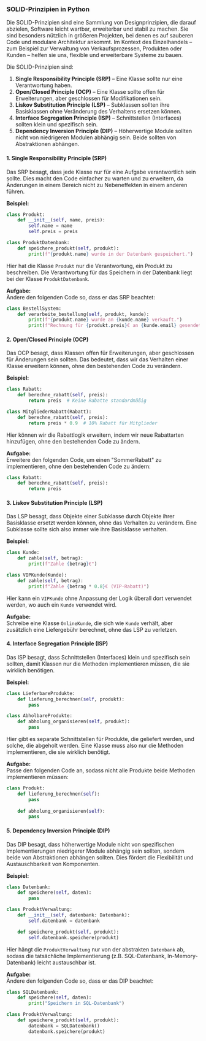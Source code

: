 ### SOLID-Prinzipien in Python

Die SOLID-Prinzipien sind eine Sammlung von Designprinzipien, die darauf abzielen, Software leicht wartbar, erweiterbar und stabil zu machen. Sie sind besonders nützlich in größeren Projekten, bei denen es auf sauberen Code und modulare Architektur ankommt. Im Kontext des Einzelhandels – zum Beispiel zur Verwaltung von Verkaufsprozessen, Produkten oder Kunden – helfen sie uns, flexible und erweiterbare Systeme zu bauen.

Die SOLID-Prinzipien sind:
1. **Single Responsibility Principle (SRP)** – Eine Klasse sollte nur eine Verantwortung haben.
2. **Open/Closed Principle (OCP)** – Eine Klasse sollte offen für Erweiterungen, aber geschlossen für Modifikationen sein.
3. **Liskov Substitution Principle (LSP)** – Subklassen sollten ihre Basisklassen ohne Veränderung des Verhaltens ersetzen können.
4. **Interface Segregation Principle (ISP)** – Schnittstellen (Interfaces) sollten klein und spezifisch sein.
5. **Dependency Inversion Principle (DIP)** – Höherwertige Module sollten nicht von niedrigeren Modulen abhängig sein. Beide sollten von Abstraktionen abhängen.



#### 1. Single Responsibility Principle (SRP)

Das SRP besagt, dass jede Klasse nur für eine Aufgabe verantwortlich sein sollte. Dies macht den Code einfacher zu warten und zu erweitern, da Änderungen in einem Bereich nicht zu Nebeneffekten in einem anderen führen.

**Beispiel:**

```python
class Produkt:
    def __init__(self, name, preis):
        self.name = name
        self.preis = preis

class ProduktDatenbank:
    def speichere_produkt(self, produkt):
        print(f"{produkt.name} wurde in der Datenbank gespeichert.")
```

Hier hat die Klasse `Produkt` nur die Verantwortung, ein Produkt zu beschreiben. Die Verantwortung für das Speichern in der Datenbank liegt bei der Klasse `ProduktDatenbank`.

**Aufgabe:**  
Ändere den folgenden Code so, dass er das SRP beachtet:

```python
class BestellSystem:
    def verarbeite_bestellung(self, produkt, kunde):
        print(f"{produkt.name} wurde an {kunde.name} verkauft.")
        print(f"Rechnung für {produkt.preis}€ an {kunde.email} gesendet.")
```



#### 2. Open/Closed Principle (OCP)

Das OCP besagt, dass Klassen offen für Erweiterungen, aber geschlossen für Änderungen sein sollten. Das bedeutet, dass wir das Verhalten einer Klasse erweitern können, ohne den bestehenden Code zu verändern.

**Beispiel:**

```python
class Rabatt:
    def berechne_rabatt(self, preis):
        return preis  # Keine Rabatte standardmäßig

class MitgliederRabatt(Rabatt):
    def berechne_rabatt(self, preis):
        return preis * 0.9  # 10% Rabatt für Mitglieder
```

Hier können wir die Rabattlogik erweitern, indem wir neue Rabattarten hinzufügen, ohne den bestehenden Code zu ändern.

**Aufgabe:**  
Erweitere den folgenden Code, um einen "SommerRabatt" zu implementieren, ohne den bestehenden Code zu ändern:

```python
class Rabatt:
    def berechne_rabatt(self, preis):
        return preis
```



#### 3. Liskov Substitution Principle (LSP)

Das LSP besagt, dass Objekte einer Subklasse durch Objekte ihrer Basisklasse ersetzt werden können, ohne das Verhalten zu verändern. Eine Subklasse sollte sich also immer wie ihre Basisklasse verhalten.

**Beispiel:**

```python
class Kunde:
    def zahle(self, betrag):
        print(f"Zahle {betrag}€")

class VIPKunde(Kunde):
    def zahle(self, betrag):
        print(f"Zahle {betrag * 0.8}€ (VIP-Rabatt)")
```

Hier kann ein `VIPKunde` ohne Anpassung der Logik überall dort verwendet werden, wo auch ein `Kunde` verwendet wird.

**Aufgabe:**  
Schreibe eine Klasse `OnlineKunde`, die sich wie `Kunde` verhält, aber zusätzlich eine Liefergebühr berechnet, ohne das LSP zu verletzen.



#### 4. Interface Segregation Principle (ISP)

Das ISP besagt, dass Schnittstellen (Interfaces) klein und spezifisch sein sollten, damit Klassen nur die Methoden implementieren müssen, die sie wirklich benötigen.

**Beispiel:**

```python
class LieferbareProdukte:
    def lieferung_berechnen(self, produkt):
        pass

class AbholbareProdukte:
    def abholung_organisieren(self, produkt):
        pass
```

Hier gibt es separate Schnittstellen für Produkte, die geliefert werden, und solche, die abgeholt werden. Eine Klasse muss also nur die Methoden implementieren, die sie wirklich benötigt.

**Aufgabe:**  
Passe den folgenden Code an, sodass nicht alle Produkte beide Methoden implementieren müssen:

```python
class Produkt:
    def lieferung_berechnen(self):
        pass
    
    def abholung_organisieren(self):
        pass
```



#### 5. Dependency Inversion Principle (DIP)

Das DIP besagt, dass höherwertige Module nicht von spezifischen Implementierungen niedrigerer Module abhängig sein sollten, sondern beide von Abstraktionen abhängen sollten. Dies fördert die Flexibilität und Austauschbarkeit von Komponenten.

**Beispiel:**

```python
class Datenbank:
    def speichere(self, daten):
        pass

class ProduktVerwaltung:
    def __init__(self, datenbank: Datenbank):
        self.datenbank = datenbank

    def speichere_produkt(self, produkt):
        self.datenbank.speichere(produkt)
```

Hier hängt die `ProduktVerwaltung` nur von der abstrakten `Datenbank` ab, sodass die tatsächliche Implementierung (z.B. SQL-Datenbank, In-Memory-Datenbank) leicht austauschbar ist.

**Aufgabe:**  
Ändere den folgenden Code so, dass er das DIP beachtet:

```python
class SQLDatenbank:
    def speichere(self, daten):
        print("Speichern in SQL-Datenbank")

class ProduktVerwaltung:
    def speichere_produkt(self, produkt):
        datenbank = SQLDatenbank()
        datenbank.speichere(produkt)
```
